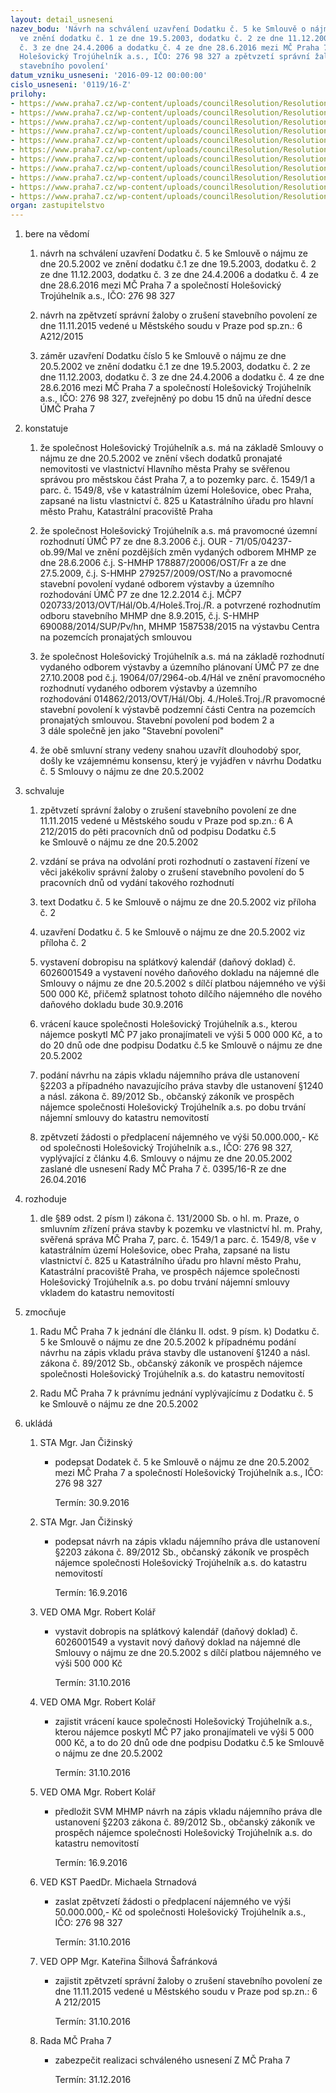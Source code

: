```yaml
---
layout: detail_usneseni
nazev_bodu: 'Návrh na schválení uzavření Dodatku č. 5 ke Smlouvě o nájmu ze dne 20.5.2002
  ve znění dodatku č. 1 ze dne 19.5.2003, dodatku č. 2 ze dne 11.12.2003, dodatku
  č. 3 ze dne 24.4.2006 a dodatku č. 4 ze dne 28.6.2016 mezi MČ Praha 7 a společností
  Holešovický Trojúhelník a.s., IČO: 276 98 327 a zpětvzetí správní žaloby na zrušení
  stavebního povolení'
datum_vzniku_usneseni: '2016-09-12 00:00:00'
cislo_usneseni: '0119/16-Z'
prilohy:
- https://www.praha7.cz/wp-content/uploads/councilResolution/Resolutions/27459/export/duvodova_zprava_dodatek5~103559.docx
- https://www.praha7.cz/wp-content/uploads/councilResolution/Resolutions/27459/export/Dodatekc5kNajemnismlouve_160818~103558.docx
- https://www.praha7.cz/wp-content/uploads/councilResolution/Resolutions/27459/export/NavrhzmenyCentra1popis3~103557.docx
- https://www.praha7.cz/wp-content/uploads/councilResolution/Resolutions/27459/export/PS_NS_priloha_2A_160823~103556.pdf
- https://www.praha7.cz/wp-content/uploads/councilResolution/Resolutions/27459/export/NavrhzmenyCentra2popis3~103555.docx
- https://www.praha7.cz/wp-content/uploads/councilResolution/Resolutions/27459/export/PS_NS_priloha_2B_160823~103554.pdf
- https://www.praha7.cz/wp-content/uploads/councilResolution/Resolutions/27459/export/160812Casovyharmonogram~103553.pdf
- https://www.praha7.cz/wp-content/uploads/councilResolution/Resolutions/27459/export/PS_NS_priloha_4A_160812~103552.pdf
- https://www.praha7.cz/wp-content/uploads/councilResolution/Resolutions/27459/export/Prilohac4BspecifikacePracipronajimatele160812~103551.pdf
- https://www.praha7.cz/wp-content/uploads/councilResolution/Resolutions/27459/export/silhova~103550.pdf
- https://www.praha7.cz/wp-content/uploads/councilResolution/Resolutions/27459/export/export~301595.pdf
organ: zastupitelstvo
---
```

<ol class="urzList_view" id="urzList">
<li id="" class="urzClass1"><span name="1">bere na vědomí</span> 
<ol class="urzOlClass">
<li id="" class="urzClass2" style="TEXT-ALIGN: left"><span><p>návrh na schválení uzavření Dodatku č. 5 ke Smlouvě o nájmu ze dne 20.5.2002 ve znění dodatku č.1 ze dne 19.5.2003, dodatku č. 2 ze dne 11.12.2003, dodatku č. 3 ze dne 24.4.2006 a dodatku č. 4 ze dne 28.6.2016 mezi MČ Praha 7 a společností Holešovický Trojúhelník a.s., IČO: 276 98 327</p></span></li>
<li id="" class="urzClass2" style="TEXT-ALIGN: left"><span><p>návrh na zpětvzetí správní žaloby o zrušení stavebního povolení ze dne 11.11.2015 vedené u Městského soudu v Praze pod sp.zn.: 6 A212/2015</p></span></li>
<li id="" class="urzClass2" style="TEXT-ALIGN: left"><span><p>záměr uzavření Dodatku číslo 5 ke Smlouvě o nájmu ze dne 20.5.2002 ve znění dodatku č.1 ze dne 19.5.2003, dodatku č. 2 ze dne 11.12.2003, dodatku č. 3 ze dne 24.4.2006 a dodatku č. 4 ze dne 28.6.2016 mezi MČ Praha 7 a společností Holešovický Trojúhelník a.s., IČO: 276 98 327, zveřejněný po dobu 15 dnů na úřední desce ÚMČ Praha 7</p></span></li></ol></li>
<li id="" class="urzClass1"><span name="6">konstatuje</span> 
<ol class="urzOlClass">
<li id="" class="urzClass2" style="TEXT-ALIGN: left"><span><p>že společnost Holešovický Trojúhelník a.s. má na základě Smlouvy o nájmu ze dne 20.5.2002&nbsp;ve znění všech dodatků pronajaté nemovitosti&nbsp;ve vlastnictví Hlavního města Prahy se svěřenou správou pro městskou část Praha 7, a to pozemky parc. č. 1549/1 a parc. č. 1549/8, vše&nbsp;v katastrálním území Holešovice, obec Praha, zapsané na listu vlastnictví č. 825&nbsp;u Katastrálního úřadu pro hlavní město Prahu, Katastrální pracoviště Praha&nbsp;&nbsp;&nbsp;</p></span></li>
<li id="" class="urzClass2" style="TEXT-ALIGN: left"><span><p>že společnost Holešovický Trojúhelník a.s.&nbsp;má pravomocné územní rozhodnutí ÚMČ P7 ze dne 8.3.2006 č.j. OUR - 71/05/04237-ob.99/Mal ve znění pozdějších změn vydaných odborem MHMP ze dne 28.6.2006 č.j. S-HMHP 178887/20006/OST/Fr a ze dne 27.5.2009, č.j. S-HMHP 279257/2009/OST/No a pravomocné stavební povolení vydané odborem výstavby a územního rozhodování ÚMČ P7 ze dne 12.2.2014 č.j. MČP7 020733/2013/OVT/Hál/Ob.4/Holeš.Troj./R. a potvrzené rozhodnutím odboru stavebního MHMP dne 8.9.2015, č.j. S-HMHP 690088/2014/SUP/Pv/hn, MHMP 1587538/2015 na výstavbu Centra na pozemcích pronajatých smlouvou</p></span></li>
<li id="" class="urzClass2" style="TEXT-ALIGN: left"><span><p>že společnost Holešovický Trojúhelník a.s. má na základě rozhodnutí vydaného odborem výstavby a územního plánovaní ÚMČ P7 ze dne 27.10.2008 pod č.j. 19064/07/2964-ob.4/Hál ve znění pravomocného rozhodnutí vydaného odborem výstavby a územního rozhodování&nbsp;014862/2013/OVT/Hál/Obj. 4./Holeš.Troj./R&nbsp;pravomocné stavební povolení k výstavbě podzemní části Centra na pozemcích pronajatých smlouvou. Stavební povolení pod bodem 2 a 3&nbsp;dále&nbsp;společně jen jako "Stavební povolení"</p></span></li>
<li id="" class="urzClass2" style="TEXT-ALIGN: left"><span><p>že obě smluvní strany vedeny snahou uzavřít dlouhodobý spor, došly ke vzájemnému konsensu, který je vyjádřen v návrhu Dodatku č. 5 Smlouvy o nájmu ze dne 20.5.2002</p></span></li></ol></li>
<li id="" class="urzClass1"><span name="24">schvaluje</span> 
<ol class="urzOlClass">
<li id="" class="urzClass2" style="TEXT-ALIGN: left"><span><p>zpětvzetí správní žaloby o zrušení stavebního povolení&nbsp;ze dne 11.11.2015&nbsp;vedené u Městského&nbsp;soudu v Praze pod&nbsp;sp.zn.: 6 A 212/2015 do&nbsp;pěti pracovních dnů od podpisu Dodatku č.5 ke&nbsp;Smlouvě o nájmu ze dne 20.5.2002&nbsp;</p></span></li>
<li id="" class="urzClass2" style="TEXT-ALIGN: left"><span><p>vzdání se práva na odvolání proti rozhodnutí o zastavení řízení ve věci jakékoliv správní žaloby o zrušení stavebního povolení do 5 pracovních dnů od vydání takového rozhodnutí</p></span></li>
<li id="" class="urzClass2" style="TEXT-ALIGN: left"><span><p>text Dodatku č. 5 ke Smlouvě o nájmu ze dne 20.5.2002 viz příloha č. 2</p></span></li>
<li id="" class="urzClass2" style="TEXT-ALIGN: left"><span><p>uzavření Dodatku č. 5 ke Smlouvě o nájmu ze dne 20.5.2002 viz příloha č. 2</p></span></li>
<li id="" class="urzClass2" style="TEXT-ALIGN: left"><span><p>vystavení dobropisu na splátkový kalendář (daňový doklad) č. 6026001549 a vystavení nového daňového dokladu na nájemné dle Smlouvy o nájmu ze dne 20.5.2002 s dílčí platbou nájemného ve výši 500 000 Kč, přičemž splatnost&nbsp;tohoto dílčího nájemného dle nového daňového dokladu bude 30.9.2016&nbsp;</p></span></li>
<li id="" class="urzClass2" style="TEXT-ALIGN: left"><span><p>vrácení kauce společnosti Holešovický Trojúhelník a.s., kterou nájemce poskytl MČ P7 jako pronajímateli ve výši 5 000 000 Kč, a to do 20 dnů ode dne podpisu Dodatku č.5 ke Smlouvě o nájmu ze dne 20.5.2002</p></span></li>
<li id="" class="urzClass2" style="TEXT-ALIGN: left"><span><p>podání návrhu na zápis&nbsp;vkladu nájemního práva dle ustanovení §2203 a případného navazujícího práva stavby dle ustanovení §1240 a násl.&nbsp;zákona č. 89/2012 Sb., občanský zákoník ve prospěch nájemce společnosti Holešovický Trojúhelník a.s.&nbsp;po dobu trvání nájemní smlouvy do&nbsp;katastru nemovitostí <br></p></span></li>
<li id="" class="urzClass2" style="TEXT-ALIGN: left"><span><p>zpětvzetí žádosti o předplacení nájemného ve výši 50.000.000,- Kč od společnosti Holešovický Trojúhelník a.s., IČO: 276 98 327, vyplývající z článku 4.6. Smlouvy o nájmu ze dne 20.05.2002 zaslané dle usnesení Rady MČ Praha 7 č. 0395/16-R ze dne 26.04.2016</p></span></li></ol></li>
<li id="" class="urzClass1"><span name="68">rozhoduje</span> 
<ol class="urzOlClass">
<li id="" class="urzClass2" style="TEXT-ALIGN: left"><span><p>dle §89 odst. 2 písm l) zákona č. 131/2000 Sb. o hl. m. Praze, o smluvním zřízení práva stavby k pozemku ve vlastnictví hl. m. Prahy, svěřená správa MČ Praha 7,&nbsp;parc. č. 1549/1 a parc. č. 1549/8, vše v katastrálním území Holešovice, obec Praha, zapsané na listu vlastnictví č. 825 u Katastrálního úřadu pro hlavní město Prahu, Katastrální pracoviště Praha, ve prospěch nájemce společnosti Holešovický Trojúhelník a.s. po dobu trvání nájemní smlouvy vkladem do katastru nemovitostí</p></span></li></ol></li>
<li id="" class="urzClass1"><span name="41">zmocňuje</span> 
<ol class="urzOlClass">
<li id="" class="urzClass2" style="TEXT-ALIGN: left"><span><p>Radu MČ Praha 7 k jednání dle článku II. odst. 9 písm. k) Dodatku č. 5 ke Smlouvě o nájmu ze dne 20.5.2002 k případnému podání návrhu na zápis vkladu práva stavby dle ustanovení §1240 a násl. zákona č. 89/2012 Sb., občanský zákoník ve prospěch nájemce společnosti Holešovický Trojúhelník a.s. do katastru nemovitostí</p></span></li>
<li id="" class="urzClass2" style="TEXT-ALIGN: left"><span><p>Radu MČ Praha 7 k právnímu jednání vyplývajícímu z Dodatku č. 5 ke&nbsp;Smlouvě o nájmu ze dne 20.5.2002</p></span></li></ol></li><li class="urzClass1" id="urzUkoly"><span name="1">ukládá</span><ol class="urzOlClass"><li class="urzClass2"><span><p>STA Mgr. Jan Čižinský</p></span><ul class="urzUlClass"><li class="urzClass3"><span><p>podepsat Dodatek č. 5 ke Smlouvě o nájmu ze dne 20.5.2002  mezi MČ Praha 7 a společností Holešovický Trojúhelník a.s., IČO: 276 98 327</p></span><span class="urzUkolTermin">  Termín:&nbsp;30.9.2016</span></li></ul></li><li class="urzClass2"><span><p>STA Mgr. Jan Čižinský</p></span><ul class="urzUlClass"><li class="urzClass3"><span><p>podepsat návrh na zápis vkladu nájemního práva dle ustanovení §2203 zákona č. 89/2012 Sb., občanský zákoník ve prospěch nájemce společnosti Holešovický Trojúhelník a.s. do katastru nemovitostí</p></span><span class="urzUkolTermin">  Termín:&nbsp;16.9.2016</span></li></ul></li><li class="urzClass2"><span><p>VED OMA Mgr. Robert Kolář</p></span><ul class="urzUlClass"><li class="urzClass3"><span><p>vystavit dobropis na splátkový kalendář (daňový doklad) č. 6026001549 a vystavit nový daňový doklad na nájemné dle Smlouvy o nájmu ze dne 20.5.2002 s dílčí platbou nájemného ve výši 500 000 Kč</p></span><span class="urzUkolTermin">  Termín:&nbsp;31.10.2016</span></li></ul></li><li class="urzClass2"><span><p>VED OMA Mgr. Robert Kolář</p></span><ul class="urzUlClass"><li class="urzClass3"><span><p>zajistit vrácení kauce společnosti Holešovický Trojúhelník a.s., kterou nájemce poskytl MČ P7 jako pronajímateli ve výši 5 000 000 Kč, a to do 20 dnů ode dne podpisu Dodatku č.5 ke Smlouvě o nájmu ze dne 20.5.2002</p></span><span class="urzUkolTermin">  Termín:&nbsp;31.10.2016</span></li></ul></li><li class="urzClass2"><span><p>VED OMA Mgr. Robert Kolář</p></span><ul class="urzUlClass"><li class="urzClass3"><span><p>předložit SVM MHMP návrh na zápis vkladu nájemního práva dle ustanovení §2203 zákona č. 89/2012 Sb., občanský zákoník ve prospěch nájemce společnosti Holešovický Trojúhelník a.s. do katastru nemovitostí</p></span><span class="urzUkolTermin">  Termín:&nbsp;16.9.2016</span></li></ul></li><li class="urzClass2"><span><p>VED KST PaedDr. Michaela Strnadová</p></span><ul class="urzUlClass"><li class="urzClass3"><span><p>zaslat zpětvzetí žádosti o předplacení nájemného ve výši 50.000.000,- Kč od společnosti Holešovický Trojúhelník a.s., IČO: 276 98 327</p></span><span class="urzUkolTermin">  Termín:&nbsp;31.10.2016</span></li></ul></li><li class="urzClass2"><span><p>VED OPP Mgr. Kateřina Šilhová Šafránková</p></span><ul class="urzUlClass"><li class="urzClass3"><span><p>zajistit zpětvzetí správní žaloby o zrušení stavebního povolení ze dne 11.11.2015 vedené u Městského soudu v Praze pod sp.zn.: 6 A 212/2015</p></span><span class="urzUkolTermin">  Termín:&nbsp;31.10.2016</span></li></ul></li><li class="urzClass2"><span><p>Rada MČ Praha 7</p></span><ul class="urzUlClass"><li class="urzClass3"><span><p>zabezpečit realizaci schváleného usnesení Z MČ Praha 7</p></span><span class="urzUkolTermin">  Termín:&nbsp;31.12.2016</span></li></ul></li></ol></li>
</ol>